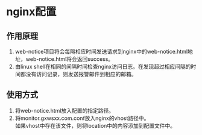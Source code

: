 # nginx配置
## 作用原理
1. web-notice项目将会每隔相应时间发送请求到nginx中的web-notice.html地址，web-notice.html将会返回success。<br>
2. 由linux shell在相同的间隔时间检查nginx访问日志。在发现超过相应间隔的时间都没有访问记录，则发送报警邮件到相应的邮箱。<br>

## 使用方式
1. 将web-notice.html放入配置的指定路径。<br>
2. 将monitor.gxwsxx.com.conf放入nginx的vhost路径中。<br>
如果vhost中存在该文件，则将location中的内容添加到配置文件中。<br>